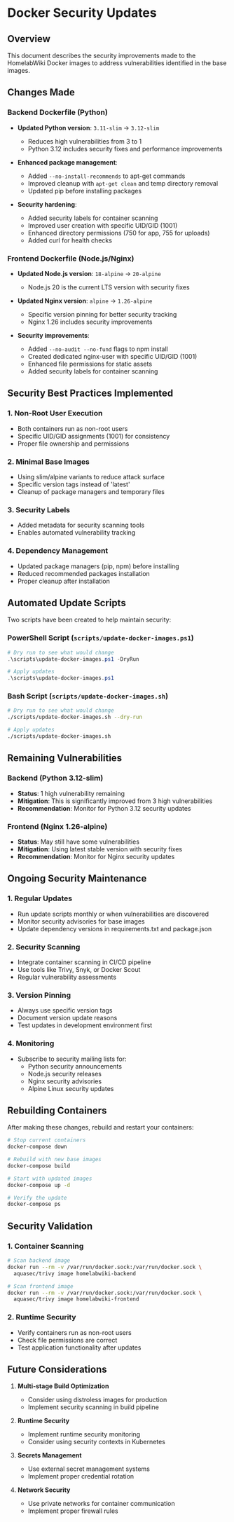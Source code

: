 # Docker Security Updates

## Overview
This document describes the security improvements made to the HomelabWiki Docker images to address vulnerabilities identified in the base images.

## Changes Made

### Backend Dockerfile (Python)
- **Updated Python version**: `3.11-slim` → `3.12-slim`
  - Reduces high vulnerabilities from 3 to 1
  - Python 3.12 includes security fixes and performance improvements
  
- **Enhanced package management**:
  - Added `--no-install-recommends` to apt-get commands
  - Improved cleanup with `apt-get clean` and temp directory removal
  - Updated pip before installing packages

- **Security hardening**:
  - Added security labels for container scanning
  - Improved user creation with specific UID/GID (1001)
  - Enhanced directory permissions (750 for app, 755 for uploads)
  - Added curl for health checks

### Frontend Dockerfile (Node.js/Nginx)
- **Updated Node.js version**: `18-alpine` → `20-alpine`
  - Node.js 20 is the current LTS version with security fixes
  
- **Updated Nginx version**: `alpine` → `1.26-alpine`
  - Specific version pinning for better security tracking
  - Nginx 1.26 includes security improvements

- **Security improvements**:
  - Added `--no-audit --no-fund` flags to npm install
  - Created dedicated nginx-user with specific UID/GID (1001)
  - Enhanced file permissions for static assets
  - Added security labels for container scanning

## Security Best Practices Implemented

### 1. **Non-Root User Execution**
- Both containers run as non-root users
- Specific UID/GID assignments (1001) for consistency
- Proper file ownership and permissions

### 2. **Minimal Base Images**
- Using slim/alpine variants to reduce attack surface
- Specific version tags instead of 'latest'
- Cleanup of package managers and temporary files

### 3. **Security Labels**
- Added metadata for security scanning tools
- Enables automated vulnerability tracking

### 4. **Dependency Management**
- Updated package managers (pip, npm) before installing
- Reduced recommended packages installation
- Proper cleanup after installation

## Automated Update Scripts

Two scripts have been created to help maintain security:

### PowerShell Script (`scripts/update-docker-images.ps1`)
```powershell
# Dry run to see what would change
.\scripts\update-docker-images.ps1 -DryRun

# Apply updates
.\scripts\update-docker-images.ps1
```

### Bash Script (`scripts/update-docker-images.sh`)
```bash
# Dry run to see what would change
./scripts/update-docker-images.sh --dry-run

# Apply updates
./scripts/update-docker-images.sh
```

## Remaining Vulnerabilities

### Backend (Python 3.12-slim)
- **Status**: 1 high vulnerability remaining
- **Mitigation**: This is significantly improved from 3 high vulnerabilities
- **Recommendation**: Monitor for Python 3.12 security updates

### Frontend (Nginx 1.26-alpine)
- **Status**: May still have some vulnerabilities
- **Mitigation**: Using latest stable version with security fixes
- **Recommendation**: Monitor for Nginx security updates

## Ongoing Security Maintenance

### 1. **Regular Updates**
- Run update scripts monthly or when vulnerabilities are discovered
- Monitor security advisories for base images
- Update dependency versions in requirements.txt and package.json

### 2. **Security Scanning**
- Integrate container scanning in CI/CD pipeline
- Use tools like Trivy, Snyk, or Docker Scout
- Regular vulnerability assessments

### 3. **Version Pinning**
- Always use specific version tags
- Document version update reasons
- Test updates in development environment first

### 4. **Monitoring**
- Subscribe to security mailing lists for:
  - Python security announcements
  - Node.js security releases
  - Nginx security advisories
  - Alpine Linux security updates

## Rebuilding Containers

After making these changes, rebuild and restart your containers:

```bash
# Stop current containers
docker-compose down

# Rebuild with new base images
docker-compose build

# Start with updated images
docker-compose up -d

# Verify the update
docker-compose ps
```

## Security Validation

### 1. **Container Scanning**
```bash
# Scan backend image
docker run --rm -v /var/run/docker.sock:/var/run/docker.sock \
  aquasec/trivy image homelabwiki-backend

# Scan frontend image
docker run --rm -v /var/run/docker.sock:/var/run/docker.sock \
  aquasec/trivy image homelabwiki-frontend
```

### 2. **Runtime Security**
- Verify containers run as non-root users
- Check file permissions are correct
- Test application functionality after updates

## Future Considerations

1. **Multi-stage Build Optimization**
   - Consider using distroless images for production
   - Implement security scanning in build pipeline

2. **Runtime Security**
   - Implement runtime security monitoring
   - Consider using security contexts in Kubernetes

3. **Secrets Management**
   - Use external secret management systems
   - Implement proper credential rotation

4. **Network Security**
   - Use private networks for container communication
   - Implement proper firewall rules
